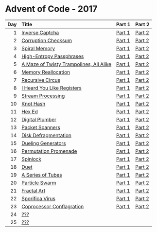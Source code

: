 # Advent of Code - 2017

| Day | Title | Part 1 | Part 2 |
| --: | :---- | :----- | :----- |
| 1 | [Inverse Captcha](https://adventofcode.com/2017/day/1) | [Part 1](D01/PartA.cs) | [Part 2](D01/PartB.cs) |
| 2 | [Corruption Checksum](https://adventofcode.com/2017/day/2) | [Part 1](D02/PartA.cs) | [Part 2](D02/PartB.cs) |
| 3 | [Spiral Memory](https://adventofcode.com/2017/day/3) | [Part 1](D03/PartA.cs) | [Part 2](D03/PartB.cs) |
| 4 | [High-Entropy Passphrases](https://adventofcode.com/2017/day/4) | [Part 1](D04/PartA.cs) | [Part 2](D04/PartB.cs) |
| 5 | [A Maze of Twisty Trampolines, All Alike](https://adventofcode.com/2017/day/5) | [Part 1](D05/PartA.cs) | [Part 2](D05/PartB.cs) |
| 6 | [Memory Reallocation](https://adventofcode.com/2017/day/6) | [Part 1](D06/PartA.cs) | [Part 2](D06/PartB.cs) |
| 7 | [Recursive Circus](https://adventofcode.com/2017/day/7) | [Part 1](D07/PartA.cs) | [Part 2](D07/PartB.cs) |
| 8 | [I Heard You Like Registers](https://adventofcode.com/2017/day/8) | [Part 1](D08/PartA.cs) | [Part 2](D08/PartB.cs) |
| 9 | [Stream Processing](https://adventofcode.com/2017/day/9) | [Part 1](D09/PartA.cs) | [Part 2](D09/PartB.cs) |
| 10 | [Knot Hash](https://adventofcode.com/2017/day/10) | [Part 1](D10/PartA.cs) | [Part 2](D10/PartB.cs) |
| 11 | [Hex Ed](https://adventofcode.com/2017/day/11) | [Part 1](D11/PartA.cs) | [Part 2](D11/PartB.cs) |
| 12 | [Digital Plumber](https://adventofcode.com/2017/day/12) | [Part 1](D12/PartA.cs) | [Part 2](D12/PartB.cs) |
| 13 | [Packet Scanners](https://adventofcode.com/2017/day/13) | [Part 1](D13/PartA.cs) | [Part 2](D13/PartB.cs) |
| 14 | [Disk Defragmentation](https://adventofcode.com/2017/day/14) | [Part 1](D14/PartA.cs) | [Part 2](D14/PartB.cs) |
| 15 | [Dueling Generators](https://adventofcode.com/2017/day/15) | [Part 1](D15/PartA.cs) | [Part 2](D15/PartB.cs) |
| 16 | [Permutation Promenade](https://adventofcode.com/2017/day/16) | [Part 1](D16/PartA.cs) | [Part 2](D16/PartB.cs) |
| 17 | [Spinlock](https://adventofcode.com/2017/day/17) | [Part 1](D17/PartA.cs) | [Part 2](D17/PartB.cs) |
| 18 | [Duet](https://adventofcode.com/2017/day/18) | [Part 1](D18/PartA.cs) | [Part 2](D18/PartB.cs) |
| 19 | [A Series of Tubes](https://adventofcode.com/2017/day/19) | [Part 1](D19/PartA.cs) | [Part 2](D19/PartB.cs) |
| 20 | [Particle Swarm](https://adventofcode.com/2017/day/20) | [Part 1](D20/PartA.cs) | [Part 2](D20/PartB.cs) |
| 21 | [Fractal Art](https://adventofcode.com/2017/day/21) | [Part 1](D21/PartA.cs) | [Part 2](D21/PartB.cs) |
| 22 | [Sporifica Virus](https://adventofcode.com/2017/day/22) | [Part 1](D22/PartA.cs) | [Part 2](D22/PartB.cs) |
| 23 | [Coprocessor Conflagration](https://adventofcode.com/2017/day/23) | [Part 1](D23/PartA.cs) | [Part 2](D23/PartB.cs) |
| 24 | [???](https://adventofcode.com/2017/day/24) |  |  |
| 25 | [???](https://adventofcode.com/2017/day/25) |  |  |
